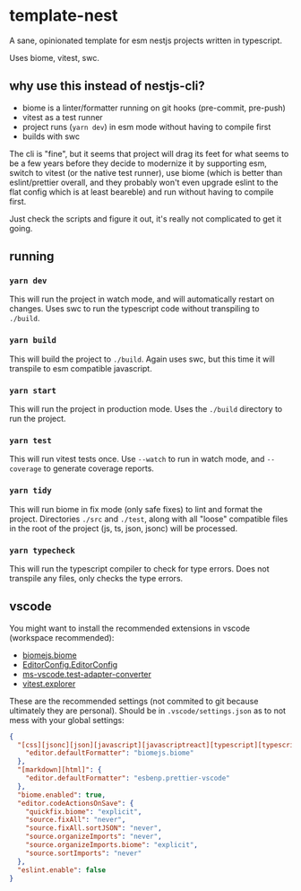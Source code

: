 # template-nest

A sane, opinionated template for esm nestjs projects written in typescript.

Uses biome, vitest, swc.

## why use this instead of nestjs-cli?

- biome is a linter/formatter running on git hooks (pre-commit, pre-push)
- vitest as a test runner
- project runs (`yarn dev`) in esm mode without having to compile first
- builds with swc

The cli is "fine", but it seems that project will drag its feet for what seems to be a few years before they decide to modernize it by supporting esm, switch to vitest (or the native test runner), use biome (which is better than eslint/prettier overall, and they probably won't even upgrade eslint to the flat config which is at least beareble) and run without having to compile first.

Just check the scripts and figure it out, it's really not complicated to get it going.

## running

### `yarn dev`

This will run the project in watch mode, and will automatically restart on changes. Uses swc to run the typescript code without transpiling to `./build`.

### `yarn build`

This will build the project to `./build`. Again uses swc, but this time it will transpile to esm compatible javascript.

### `yarn start`

This will run the project in production mode. Uses the `./build` directory to run the project.

### `yarn test`

This will run vitest tests once. Use `--watch` to run in watch mode, and `--coverage` to generate coverage reports.

### `yarn tidy`

This will run biome in fix mode (only safe fixes) to lint and format the project. Directories `./src` and `./test`, along with all "loose" compatible files in the root of the project (js, ts, json, jsonc) will be processed.

### `yarn typecheck`

This will run the typescript compiler to check for type errors. Does not transpile any files, only checks the type errors.

## vscode

You might want to install the recommended extensions in vscode (workspace recommended):

- [biomejs.biome](https://marketplace.visualstudio.com/items?itemName=biomejs.biome)
- [EditorConfig.EditorConfig](https://marketplace.visualstudio.com/items?itemName=EditorConfig.EditorConfig)
- [ms-vscode.test-adapter-converter](https://marketplace.visualstudio.com/items?itemName=ms-vscode.test-adapter-converter)
- [vitest.explorer](https://marketplace.visualstudio.com/items?itemName=vitest.explorer)

These are the recommended settings (not commited to git because ultimately they are personal). Should be in `.vscode/settings.json` as to not mess with your global settings:

```json
{
  "[css][jsonc][json][javascript][javascriptreact][typescript][typescriptreact]": {
    "editor.defaultFormatter": "biomejs.biome"
  },
  "[markdown][html]": {
    "editor.defaultFormatter": "esbenp.prettier-vscode"
  },
  "biome.enabled": true,
  "editor.codeActionsOnSave": {
    "quickfix.biome": "explicit",
    "source.fixAll": "never",
    "source.fixAll.sortJSON": "never",
    "source.organizeImports": "never",
    "source.organizeImports.biome": "explicit",
    "source.sortImports": "never"
  },
  "eslint.enable": false
}
```
